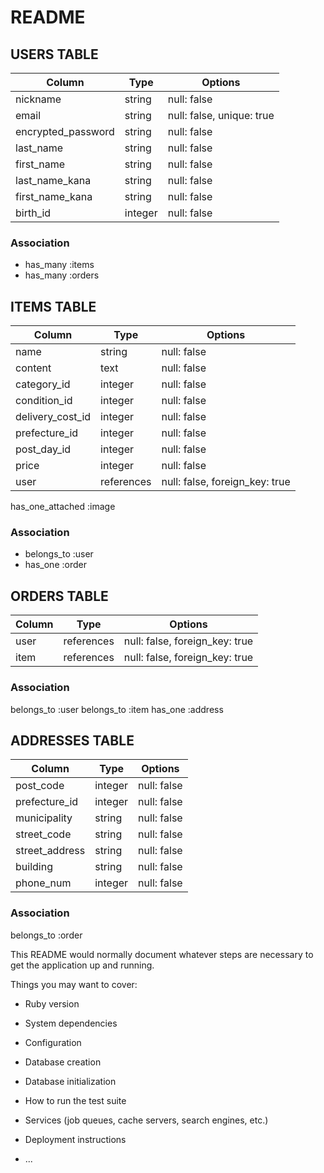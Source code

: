 # README

## USERS TABLE
| Column             | Type    | Options                   |
| ------------------ | ------- | ------------------------- |
| nickname           | string  | null: false               |
| email              | string  | null: false, unique: true |
| encrypted_password | string  | null: false               |
| last_name          | string  | null: false               |
| first_name         | string  | null: false               |
| last_name_kana     | string  | null: false               |
| first_name_kana    | string  | null: false               |
| birth_id           | integer | null: false               |

### Association
- has_many :items
- has_many :orders



## ITEMS TABLE
| Column           | Type       | Options                        |
| ---------------- | ---------- | ------------------------------ |
| name             | string     | null: false                    |
| content          | text       | null: false                    |
| category_id      | integer    | null: false                    |
| condition_id     | integer    | null: false                    |
| delivery_cost_id | integer    | null: false                    |
| prefecture_id    | integer    | null: false                    |
| post_day_id      | integer    | null: false                    |
| price            | integer    | null: false                    |
| user             | references | null: false, foreign_key: true |

has_one_attached :image
<!-- imageはActiveStorageでの実装のため、テーブルに含まない-->

### Association
- belongs_to :user
- has_one :order



## ORDERS TABLE
| Column | Type       | Options                        |
| ------ | ---------- | ------------------------------ |
| user   | references | null: false, foreign_key: true |
| item   | references | null: false, foreign_key: true |

### Association
belongs_to :user
belongs_to :item
has_one :address



## ADDRESSES TABLE
| Column         | Type    | Options     |
| -------------- | ------- | ----------- |
| post_code      | integer | null: false |
| prefecture_id  | integer | null: false |
| municipality   | string  | null: false |
| street_code    | string  | null: false |
| street_address | string  | null: false |
| building       | string  | null: false |
| phone_num      | integer | null: false |

<!-- クレジットカードの番号、有効期限、セキュリティーコードは保存しない -->

### Association
belongs_to :order



This README would normally document whatever steps are necessary to get the
application up and running.

Things you may want to cover:

* Ruby version

* System dependencies

* Configuration

* Database creation

* Database initialization

* How to run the test suite

* Services (job queues, cache servers, search engines, etc.)

* Deployment instructions

* ...
